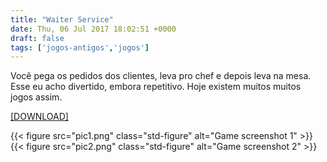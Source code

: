 ```yaml
---
title: "Waiter Service"
date: Thu, 06 Jul 2017 18:02:51 +0000
draft: false
tags: ['jogos-antigos','jogos']
---
```


Você pega os pedidos dos clientes, leva pro chef e depois leva na mesa. Esse eu acho divertido, embora repetitivo. Hoje existem muitos muitos jogos assim.

[\[DOWNLOAD\]](https://www.dropbox.com/s/nxcfuem3ww4i5kk/Waiter%20Service.rar?dl=0)

{{< figure src="pic1.png" class="std-figure" alt="Game screenshot 1" >}}
{{< figure src="pic2.png" class="std-figure" alt="Game screenshot 2" >}}